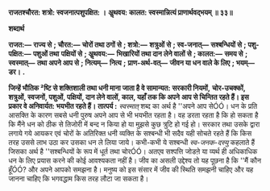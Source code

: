 **राजतश्चौरत: शत्रो: स्वजनात्पशुपक्षित: ।** **अॢथवय: कालत: स्वस्मान्नित्यं प्राणार्थवद्भयम् ॥ ३३॥** 

**शब्दार्थ** 

**राजत:—** **राज्य से** **; चौरत:—** **चोरों तथा ठगों से** **; शत्रो:—** **शत्रुओं से** **; स्व-जनात्—** **सश्बन्धियों से** **; पशु-पक्षित:—** **पशुओं तथा** **पक्षियों से** **; अॢथवय:—** **भिखारियों तथा दान लेने वालों से** **; कालत:—** **समय से** **; स्वस्मात्—** **तथा अपने आप से** **; नित्यम्—** **नित्य** **;** **प्राण-अर्थ-वत्—** **जीवन या धन वाले के लिए** **; भयम्—** **डर।** **.** 

**जिन्हें भौतिक ²ष्टि से शक्तिशाली तथा धनी माना जाता है वे सामान्यत: सरकारी नियमों,** **चोर-उचक्कों, शत्रुओं, स्वजनों, पशुओं, पक्षियों, दान लेने वालों, काल, यहाँ तक कि अपने** **आप से चिन्तित रहते हैं। इस प्रकार वे अनिवार्यत: भयभीत रहते हैं।** **तात्पर्य :** *स्वस्मात्* शब्द का अर्थ है ''अपने आप सेÓÓ। धन के प्रति आसक्ति के कारण सबसे धनी पुरुष अपने आप से भी भयभीत रहता है। वह डरता रहता है कि हो सकता है कि मैंने धन को ठीक से तिजोरी में बन्द न किया हो या मुझसे कुछ त्रुटि हो गई हो। सरकार तथा उसके द्वारा लगाये गये आयकर एवं चोरों के अतिरिक्त धनी व्यक्ति के सश्बन्धी भी सदैव यही सोचते रहते हैं कि किस तरह उससे लाभ उठा कर उसका धन ले लिया जाये। कभी-कभी ये सश्बन्धी *स्व-जनक-दस्यु* कहलाते हैं जिसका अर्थ है ''सश्बन्धियों के रूप में धूर्त तथा चोरÓÓ। अतएव सश्पत्ति जोडऩे या व्यर्थ ही अधिकाधिक धन के लिए प्रयास करने की कोई आवश्यकता नहीं है। जीव का असली उद्देश्य तो यह पूछना है कि ''मैं कौन हूँÓÓ? और अपने आपको समझना है। मनुष्य को इस संसार में जीव की स्थिति समझनी चाहिए और यह जानना चाहिए कि भगवद्धाम किस तरह लौटा जा सकता है।  